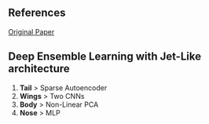 ## References
<a href="https://arxiv.org/abs/2002.12592">Original Paper</a>

## Deep Ensemble Learning with Jet-Like architecture
1. <b>Tail</b>  > Sparse Autoencoder
2. <b>Wings</b> > Two CNNs
3. <b>Body</b> > Non-Linear PCA
4. <b>Nose</b> > MLP
